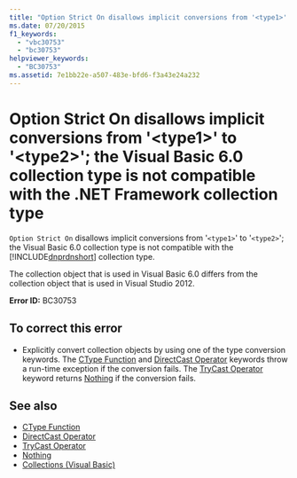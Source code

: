 ```yaml
---
title: "Option Strict On disallows implicit conversions from '<type1>' to '<type2>'; the Visual Basic 6.0 collection type is not compatible with the .NET Framework collection type"
ms.date: 07/20/2015
f1_keywords:
  - "vbc30753"
  - "bc30753"
helpviewer_keywords:
  - "BC30753"
ms.assetid: 7e1bb22e-a507-483e-bfd6-f3a43e24a232
---
```

# Option Strict On disallows implicit conversions from '\<type1>' to '\<type2>'; the Visual Basic 6.0 collection type is not compatible with the .NET Framework collection type
`Option Strict On` disallows implicit conversions from '`<type1>`' to '`<type2>`'; the Visual Basic 6.0 collection type is not compatible with the [!INCLUDE[dnprdnshort](~/includes/dnprdnshort-md.md)] collection type.

 The collection object that is used in Visual Basic 6.0 differs from the collection object that is used in Visual Studio 2012.

 **Error ID:** BC30753

## To correct this error

-   Explicitly convert collection objects by using one of the type conversion keywords. The [CType Function](../../visual-basic/language-reference/functions/ctype-function.md) and [DirectCast Operator](../../visual-basic/language-reference/operators/directcast-operator.md) keywords throw a run-time exception if the conversion fails. The [TryCast Operator](../../visual-basic/language-reference/operators/trycast-operator.md) keyword returns [Nothing](../../visual-basic/language-reference/nothing.md) if the conversion fails.

## See also

- [CType Function](../../visual-basic/language-reference/functions/ctype-function.md)
- [DirectCast Operator](../../visual-basic/language-reference/operators/directcast-operator.md)
- [TryCast Operator](../../visual-basic/language-reference/operators/trycast-operator.md)
- [Nothing](../../visual-basic/language-reference/nothing.md)
- [Collections (Visual Basic)](~/docs/visual-basic/programming-guide/concepts/collections.md)